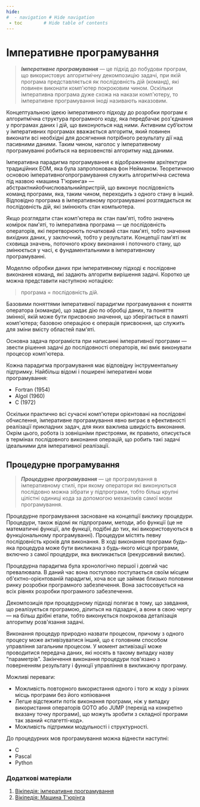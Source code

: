 ```yaml
---
hide:
#  - navigation # Hide navigation
 - toc        # Hide table of contents
---
```


# Імперативне програмування

> ***Імперативне програмування*** — це підхід до побудови програм, що використовує алгоритмічну декомпозицію задачі, при якій програма представляється як послідовність дій (команд), які повинен виконати комп'ютер покроковим чином. Оскільки імперативна програма дуже схожа на накази комп'ютеру, то імперативне програмування іноді називають наказовим.

Концептуальною ідеєю імперативного підходу до розробки програм є алгоритмічна структура програмного коду, яка передбачає роз'єднання у програмах даних і дій, що виконуються над ними. Активним суб’єктом у імперативних програмах вважається алгоритм, який повинен виконати всі необхідні для досягнення потрібного результату дії над пасивними даними. Таким чином, наголос у імперативному програмуванні робиться на верховенстві алгоритму над даними. 

Імперативна парадигма програмування є відображенням архітектури традиційних ЕОМ, яка була запропонована фон Нейманом. Теоретичною основою імперативногопрограмування служить алгоритмічна система під назвою «машина Т’юринга» — абстрактнийобчислювальнийпристрій, що виконує послідовність команд програми, яка, таким чином, переходить з одного стану в інший. Відповідно програма в імперативному програмуванні розглядається як послідовність дій, які змінюють стан компьютера. 

Якщо розглядати стан комп'ютера як стан пам'яті, тобто значень комірок пам'яті, то імперативна програма — це послідовність операторів, які перетворюють початковий стан пам'яті, тобто значення вихідних даних, у заключний, тобто у результати. Концепції пам'яті як сховища значень, поточного кроку виконання і поточного стану, що змінюється у часі, є фундаментальними в імперативному програмуванні.

Моделлю обробки даних при імперативному підході є послідовне виконання команд, які задають алгоритм вирішення задачі. Коротко це можна представити наступною нотацією:

> програма = послідовність дій.

Базовими поняттями імперативної парадигми програмування є поняття оператора (команди), що задає дію по обробці даних, та поняття змінної, якій може бути присвоєно значення, що зберігається в памяті комп'ютера; базовою операцією є операція присвоєння, що служить для зміни вмісту областей пам'яті. 

Основна задача програміста при написанні імперативної програми — звести рішення задачі до послідовності операторів, які вміє виконувати процесор комп'ютера.

Кожна парадигма програмування має відповідну інструментальну підтримку. Найбільш відомі і поширені імперативні мови програмування:

* Fortran (1954)
* Algol (1960)
* C (1972)

Оскільки практично всі сучасні комп'ютери орієнтовані на послідовні обчислення, імперативне програмування явно виграє в ефективності реалізації прикладних задач, для яких важлива швидкість виконання. Окрім цього, робота із зовнішніми пристроями, як правило, описується в термінах послідовного виконання операцій, що робить такі задачі ідеальними для імперативної реалізації.


## Процедурне програмування

> ***Процедурне програмування*** — це програмування в імперативному стилі, при якому оператори які виконуються послідовно можна зібрати у підпрограми, тобто більш крупні цілістні одиниці кода за допомогою механізмів самої мови програмування.

Процедурне програмування засноване на концепції виклику процедури. Процедури, також відомі як підпрограми, методи, або функції (це не математичні функції, але функції, подібні до тих, які використовуються в функціональному програмуванні). Процедури містять певну послідовність кроків для виконання. В ході виконання програми будь-яка процедура може бути викликана з будь-якого місця програми, включно з самої процедури, яка викликається (рекурсивний виклик). 

Процедурна парадигма була хронологічно першої і довгий час превалювала. В даний час вона поступово поступається своїм місцем об'єктно-орієнтованій парадигмі, хоча все ще займає близько половини ринку розробки програмного забезпечення. Вона застосовується на всіх рівнях розробки програмного забезпечення.

Декомпозиція при процедурному підході полягає в тому, що завдання, що реалізується програмою, ділиться на підзадачі, а вони в свою чергу — на більш дрібні етапи, тобто виконується покрокова деталізація алгоритму розв'язання задачі.

Виконання процедур природно назвати процесом, причому з одного процесу може активізуватися інший, що є головним способом управління загальним процесом. У момент активізації може проводитися передача даних, які носять в такому випадку назву "параметрів". Закінчення виконання процедури пов'язано з поверненням результату і функції управління в викликаючу програму.

Можливі переваги:

* Можливість повторного використання одного і того ж коду з різних місць програми без його копіювання
* Легше відстежити потік виконання програми, ніж у випадку використання операторів GOTO або JUMP (перехід на конкретно вказану точку програми), що можуть зробити з складної програми так званий «спагетті-код».
* Можливість підтримки модульності і структурності.

До процедурних мов програмування можна віднести наступні:

* C
* Pascal
* Python

### Додаткові матеріали

1. [Вікіпедія: імперативне програмування](https://uk.wikipedia.org/wiki/%D0%86%D0%BC%D0%BF%D0%B5%D1%80%D0%B0%D1%82%D0%B8%D0%B2%D0%BD%D0%B5_%D0%BF%D1%80%D0%BE%D0%B3%D1%80%D0%B0%D0%BC%D1%83%D0%B2%D0%B0%D0%BD%D0%BD%D1%8F)
1. [Вікіпедія: Машина Т'юрінга](https://ru.wikipedia.org/wiki/%D0%9C%D0%B0%D1%88%D0%B8%D0%BD%D0%B0_%D0%A2%D1%8C%D1%8E%D1%80%D0%B8%D0%BD%D0%B3%D0%B0)
<!-- 1. [Спагетти-статья о спагетти-коде](https://habr.com/post/187154/)
-->
